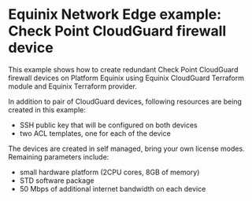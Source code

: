 # Equinix Network Edge example: Check Point CloudGuard firewall device

This example shows how to create redundant Check Point CloudGuard firewall devices
on Platform Equinix using Equinix CloudGuard Terraform module
and Equinix Terraform provider.

In addition to pair of CloudGuard devices, following resources are being
created in this example:

* SSH public key that will be configured on both devices
* two ACL templates, one for each of the device

The devices are created in self managed, bring your own license modes.
Remaining parameters include:

* small hardware platform (2CPU cores, 8GB of memory)
* STD software package
* 50 Mbps of additional internet bandwidth on each device
